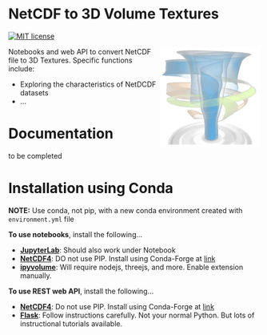# NetCDF to 3D Volume Textures

[![MIT license](https://img.shields.io/badge/License-MIT-blue.svg)](https://lbesson.mit-license.org/)

<img align="right" width="200" height="200" src="images/torando3d.png">
Notebooks and web API to convert NetCDF file to 3D Textures. Specific functions include:

- Exploring the characteristics of NetDCDF datasets
- ...

# Documentation

to be completed



# Installation using Conda

**NOTE:** Use conda, not pip, with a new conda environment created with `environment.yml` file

**To use notebooks**, install the following...
- [**JupyterLab**](https://jupyterlab.readthedocs.io/en/stable/getting_started/installation.html): 
Should also work under Notebook
- [**NetCDF4**](https://github.com/Unidata/netcdf4-python):
DO not use PIP. Install using Conda-Forge at [link](https://github.com/conda-forge/netcdf4-feedstock)
- [**ipyvolume**](https://github.com/maartenbreddels/ipyvolume): 
Will require nodejs, threejs, and more. Enable extension manually. 

**To use REST web API**, install the following...
- [**NetCDF4**](https://github.com/Unidata/netcdf4-python):
Do not use PIP. Install using Conda-Forge at [link](https://github.com/conda-forge/netcdf4-feedstock)
- [**Flask**](https://flask.palletsprojects.com/en/1.1.x/): 
Follow instructions carefully. Not your normal Python. But lots of instructional tutorials available. 
